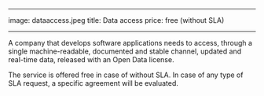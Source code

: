 
---
image: dataaccess.jpeg
title: Data access
price: free (without SLA)
<!-- labbonus: true -->
---

A company that develops software applications needs to access, through a single machine-readable, documented and stable channel, updated and real-time data, released with an Open Data license.

<!-- {{<tag "Required">}}Web interface to be tested.{{</>}} -->
<!--more--> 
The service is offered free in case of without SLA. In case of any type of SLA request, a specific agreement will be evaluated.
